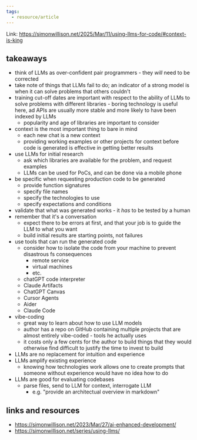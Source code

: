 ```yaml
---
tags:
  - resource/article
---
```

Link: https://simonwillison.net/2025/Mar/11/using-llms-for-code/#context-is-king

## takeaways

- think of LLMs as over-confident pair programmers - they _will_ need to be corrected
- take note of things that LLMs fail to do; an indicator of a strong model is when it can solve problems that others couldn't
- training cut-off dates are important with respect to the ability of LLMs to solve problems with different libraries - boring technology is useful here, ad APIs are usually more stable and more likely to have been indexed by LLMs
	- popularity and age of libraries are important to consider
- context is the most important thing to bare in mind
	- each new chat is a new context
	- providing working examples or other projects for context before code is generated is effective in getting better results
- use LLMs for initial research
	- ask which libraries are available for the problem, and request examples
	- LLMs can be used for PoCs, and can be done via a mobile phone
- be specific when requesting production code to be generated
	- provide function signatures
	- specify file names
	- specify the technologies to use
	- specify expectations and conditions
- validate that what was generated works - it _has_ to be tested by a human
- remember that it's a conversation
	- expect there to be errors at first, and that your job is to guide the LLM to what you want
	- build initial results are starting points, not failures
- use tools that can run the generated code
	- consider how to isolate the code from your machine to prevent disastrous fs consequences
		- remote service
		- virtual machines
		- etc.
	- chatGPT code interpreter
	- Claude Artifacts
	- ChatGPT Canvas
	- Cursor Agents
	- Aider
	- Claude Code
- vibe-coding
	- great way to learn about how to use LLM models
	- author has a repo on GitHub containing multiple projects that are almost entirely vibe-coded - tools he actually uses
	- it costs only a few cents for the author to build things that they would otherwise find difficult to justify the time to invest to build
- LLMs are no replacement for intuition and experience
- LLMs amplify existing experience
	- knowing how technologies work allows one to create prompts that someone without experience would have no idea how to do
- LLMs are good for evaluating codebases
	- parse files, send to LLM for context, interrogate LLM 
		- e.g. "provide an architectual overview in markdown"

## links and resources

- https://simonwillison.net/2023/Mar/27/ai-enhanced-development/
- https://simonwillison.net/series/using-llms/